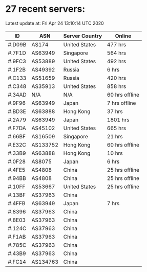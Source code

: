 # 27 recent servers:

Latest update at: Fri Apr 24 13:10:14 UTC 2020

| ID | ASN | Server Country | Online |
| -- | --- | -------------- | ------ |
| #.D09B | AS174 | United States | 477 hrs |
| #.7F1D | AS63949 | Singapore | 564 hrs |
| #.9FC3 | AS53889 | United States | 492 hrs |
| #.1F2B | AS49392 | Russia | 6 hrs |
| #.C133 | AS51659 | Russia | 420 hrs |
| #.C348 | AS35913 | United States | 858 hrs |
| #.34AD | N/A | N/A | 60 hrs offline |
| #.9F96 | AS63949 | Japan | 7 hrs offline |
| #.BD3E | AS63888 | Hong Kong | 37 hrs |
| #.2A79 | AS63949 | Japan | 1801 hrs |
| #.F7DA | AS45102 | United States | 665 hrs |
| #.66BF | AS16509 | Singapore | 21 hrs |
| #.E32C | AS133752 | Hong Kong | 60 hrs offline |
| #.33B9 | AS63888 | Hong Kong | 10 hrs |
| #.0F28 | AS8075 | Japan | 6 hrs |
| #.4FE5 | AS4808 | China | 25 hrs offline |
| #.94BB | AS4808 | China | 25 hrs offline |
| #.10FF | AS53667 | United States | 25 hrs offline |
| #.13BF | AS37963 | China | |
| #.4FFB | AS63949 | Japan | 7 hrs |
| #.8396 | AS37963 | China | |
| #.8E03 | AS37963 | China | |
| #.124C | AS37963 | China | |
| #.F1AB | AS37963 | China | |
| #.785C | AS37963 | China | |
| #.43B9 | AS37963 | China | |
| #.FC14 | AS134763 | China | |


